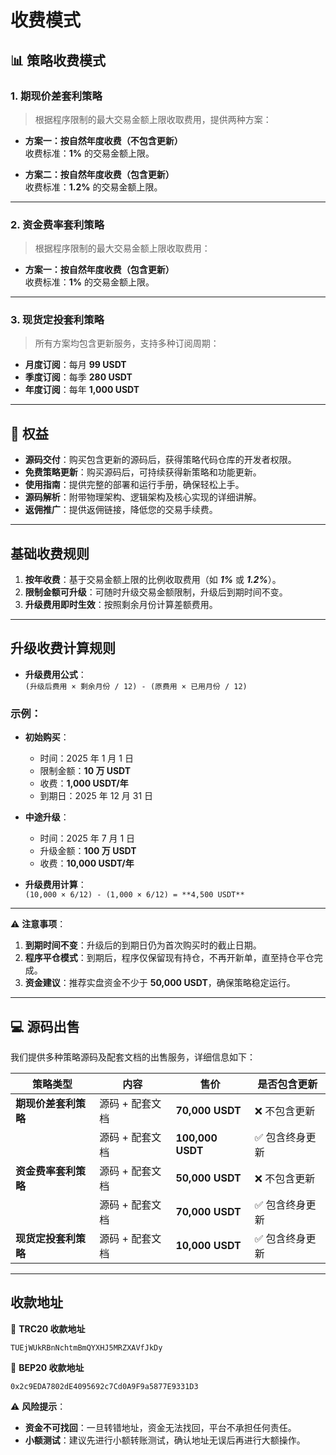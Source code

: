 # 收费模式

## 📊 策略收费模式

### **1. 期现价差套利策略**
> 根据程序限制的最大交易金额上限收取费用，提供两种方案：

- **方案一：按自然年度收费（不包含更新）**  
  收费标准：**1%** 的交易金额上限。

- **方案二：按自然年度收费（包含更新）**  
  收费标准：**1.2%** 的交易金额上限。

---

### **2. 资金费率套利策略**
> 根据程序限制的最大交易金额上限收取费用：

- **方案一：按自然年度收费（包含更新）**  
  收费标准：**1%** 的交易金额上限。

---

### **3. 现货定投套利策略**
> 所有方案均包含更新服务，支持多种订阅周期：

- **月度订阅**：每月 **99 USDT**
- **季度订阅**：每季 **280 USDT**
- **年度订阅**：每年 **1,000 USDT**

---

## 🎁 权益

- **源码交付**：购买包含更新的源码后，获得策略代码仓库的开发者权限。
- **免费策略更新**：购买源码后，可持续获得新策略和功能更新。
- **使用指南**：提供完整的部署和运行手册，确保轻松上手。
- **源码解析**：附带物理架构、逻辑架构及核心实现的详细讲解。
- **返佣推广**：提供返佣链接，降低您的交易手续费。

---

## 基础收费规则

1. **按年收费**：基于交易金额上限的比例收取费用（如 ***1%*** 或 ***1.2%***）。
2. **限制金额可升级**：可随时升级交易金额限制，升级后到期时间不变。
3. **升级费用即时生效**：按照剩余月份计算差额费用。

---

## 升级收费计算规则

- **升级费用公式**：  
  `(升级后费用 × 剩余月份 / 12) - (原费用 × 已用月份 / 12)`

### 示例：
- **初始购买**：
  - 时间：2025 年 1 月 1 日
  - 限制金额：**10 万 USDT**
  - 收费：**1,000 USDT/年**
  - 到期日：2025 年 12 月 31 日

- **中途升级**：
  - 时间：2025 年 7 月 1 日
  - 升级金额：**100 万 USDT**
  - 收费：**10,000 USDT/年**

- **升级费用计算**：  
  `(10,000 × 6/12) - (1,000 × 6/12) = **4,500 USDT**`

---

⚠️ **注意事项**：
1. **到期时间不变**：升级后的到期日仍为首次购买时的截止日期。
2. **程序平仓模式**：到期后，程序仅保留现有持仓，不再开新单，直至持仓平仓完成。
3. **资金建议**：推荐实盘资金不少于 **50,000 USDT**，确保策略稳定运行。

---

## 💻 源码出售

我们提供多种策略源码及配套文档的出售服务，详细信息如下：

| 策略类型             | 内容                | 售价             | 是否包含更新      |
|----------------------|---------------------|------------------|-------------------|
| **期现价差套利策略** | 源码 + 配套文档    | **70,000 USDT** | ❌ 不包含更新     |
|                      | 源码 + 配套文档    | **100,000 USDT**| ✅ 包含终身更新   |
| **资金费率套利策略** | 源码 + 配套文档    | **50,000 USDT** | ❌ 不包含更新     |
|                      | 源码 + 配套文档    | **70,000 USDT** | ✅ 包含终身更新   |
| **现货定投套利策略** | 源码 + 配套文档    | **10,000 USDT** | ✅ 包含终身更新   |

---

## 收款地址


🎯 **TRC20 收款地址**  
```
TUEjWUkRBnNchtmBmQYXHJ5MRZXAVfJkDy
```
🎯 **BEP20 收款地址**  
```
0x2c9EDA7802dE4095692c7Cd0A9F9a5877E9331D3
```

⚠️ **风险提示**：
- **资金不可找回**：一旦转错地址，资金无法找回，平台不承担任何责任。
- **小额测试**：建议先进行小额转账测试，确认地址无误后再进行大额操作。